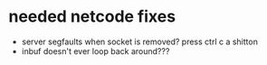 # needed netcode fixes

- server segfaults when socket is removed? press ctrl c a shitton
- inbuf doesn't ever loop back around???
